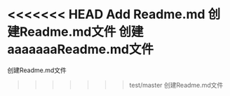 <<<<<<< HEAD
Add Readme.md
创建Readme.md文件
创建aaaaaaaReadme.md文件
=======
创建Readme.md文件
>>>>>>> test/master
创建Readme.md文件
